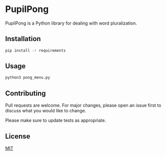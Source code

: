 # PupilPong

PupilPong is a Python library for dealing with word pluralization.

## Installation


```bash
pip install -r requirements
```

## Usage

```bash
python3 pong_menu.py
```

## Contributing

Pull requests are welcome. For major changes, please open an issue first
to discuss what you would like to change.

Please make sure to update tests as appropriate.

## License

[MIT](https://choosealicense.com/licenses/mit/)
